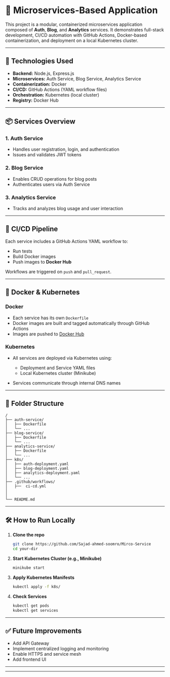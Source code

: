 # 🧩 Microservices-Based Application

This project is a modular, containerized microservices application composed of **Auth**, **Blog**, and **Analytics** services. It demonstrates full-stack development, CI/CD automation with GitHub Actions, Docker-based containerization, and deployment on a local Kubernetes cluster.

---

## 🔧 Technologies Used

* **Backend:** Node.js, Express.js
* **Microservices:** Auth Service, Blog Service, Analytics Service
* **Containerization:** Docker
* **CI/CD:** GitHub Actions (YAML workflow files)
* **Orchestration:** Kubernetes (local cluster)
* **Registry:** Docker Hub

---

## 📦 Services Overview

### 1. Auth Service

* Handles user registration, login, and authentication
* Issues and validates JWT tokens

### 2. Blog Service

* Enables CRUD operations for blog posts
* Authenticates users via Auth Service

### 3. Analytics Service

* Tracks and analyzes blog usage and user interaction

---

## 🚀 CI/CD Pipeline

Each service includes a GitHub Actions YAML workflow to:

* Run tests
* Build Docker images
* Push images to **Docker Hub**

Workflows are triggered on `push` and `pull_request`.

---

## 🐳 Docker & Kubernetes

### Docker

* Each service has its own `Dockerfile`
* Docker images are built and tagged automatically through GitHub Actions
* Images are pushed to [Docker Hub](https://hub.docker.com/repositories/sajadahmed)

### Kubernetes

* All services are deployed via Kubernetes using:

  * Deployment and Service YAML files
  * Local Kubernetes cluster (Minikube)
* Services communicate through internal DNS names

---

## 📁 Folder Structure

```
/
├── auth-service/
│   ├── Dockerfile
│   └── ...
├── blog-service/
│   ├── Dockerfile
│   └── ...
├── analytics-service/
│   ├── Dockerfile
│   └── ...
├── k8s/
│   ├── auth-deployment.yaml
│   ├── blog-deployment.yaml
│   ├── analytics-deployment.yaml
│   └── ...
├── .github/workflows/
│   ├──  ci-cd.yml
│   
│  
└── README.md
```

---

## 🛠️ How to Run Locally

1. **Clone the repo**

   ```bash
   git clone https://github.com/Sajad-ahmed-soomro/Mirco-Service
   cd your-dir
   ```

2. **Start Kubernetes Cluster (e.g., Minikube)**

   ```bash
   minikube start
   ```

3. **Apply Kubernetes Manifests**

   ```bash
   kubectl apply -f k8s/
   ```

4. **Check Services**

   ```bash
   kubectl get pods
   kubectl get services
   ```

---

## ✅ Future Improvements

* Add API Gateway
* Implement centralized logging and monitoring
* Enable HTTPS and service mesh
* Add frontend UI

---


---

